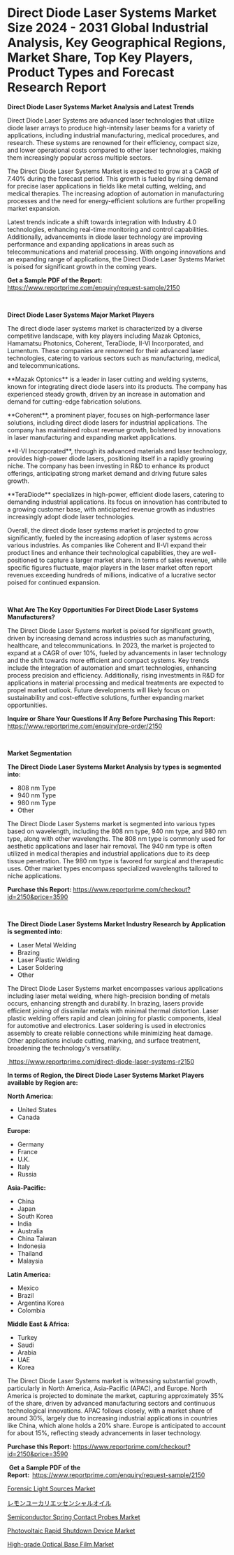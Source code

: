 <p><h1>Direct Diode Laser Systems Market Size 2024 - 2031 Global Industrial Analysis, Key Geographical Regions, Market Share, Top Key Players, Product Types and Forecast Research Report</h1></p><p><strong>Direct Diode Laser Systems Market Analysis and Latest Trends</strong></p>
<p><p>Direct Diode Laser Systems are advanced laser technologies that utilize diode laser arrays to produce high-intensity laser beams for a variety of applications, including industrial manufacturing, medical procedures, and research. These systems are renowned for their efficiency, compact size, and lower operational costs compared to other laser technologies, making them increasingly popular across multiple sectors.</p><p>The Direct Diode Laser Systems Market is expected to grow at a CAGR of 7.40% during the forecast period. This growth is fueled by rising demand for precise laser applications in fields like metal cutting, welding, and medical therapies. The increasing adoption of automation in manufacturing processes and the need for energy-efficient solutions are further propelling market expansion. </p><p>Latest trends indicate a shift towards integration with Industry 4.0 technologies, enhancing real-time monitoring and control capabilities. Additionally, advancements in diode laser technology are improving performance and expanding applications in areas such as telecommunications and material processing. With ongoing innovations and an expanding range of applications, the Direct Diode Laser Systems Market is poised for significant growth in the coming years.</p></p>
<p><strong>Get a Sample PDF of the Report:&nbsp;</strong> <a href="https://www.reportprime.com/enquiry/request-sample/2150">https://www.reportprime.com/enquiry/request-sample/2150</a></p>
<p>&nbsp;</p>
<p><strong>Direct Diode Laser Systems Major Market Players</strong></p>
<p><p>The direct diode laser systems market is characterized by a diverse competitive landscape, with key players including Mazak Optonics, Hamamatsu Photonics, Coherent, TeraDiode, II-VI Incorporated, and Lumentum. These companies are renowned for their advanced laser technologies, catering to various sectors such as manufacturing, medical, and telecommunications.</p><p>**Mazak Optonics** is a leader in laser cutting and welding systems, known for integrating direct diode lasers into its products. The company has experienced steady growth, driven by an increase in automation and demand for cutting-edge fabrication solutions.</p><p>**Coherent**, a prominent player, focuses on high-performance laser solutions, including direct diode lasers for industrial applications. The company has maintained robust revenue growth, bolstered by innovations in laser manufacturing and expanding market applications.</p><p>**II-VI Incorporated**, through its advanced materials and laser technology, provides high-power diode lasers, positioning itself in a rapidly growing niche. The company has been investing in R&D to enhance its product offerings, anticipating strong market demand and driving future sales growth.</p><p>**TeraDiode** specializes in high-power, efficient diode lasers, catering to demanding industrial applications. Its focus on innovation has contributed to a growing customer base, with anticipated revenue growth as industries increasingly adopt diode laser technologies.</p><p>Overall, the direct diode laser systems market is projected to grow significantly, fueled by the increasing adoption of laser systems across various industries. As companies like Coherent and II-VI expand their product lines and enhance their technological capabilities, they are well-positioned to capture a larger market share. In terms of sales revenue, while specific figures fluctuate, major players in the laser market often report revenues exceeding hundreds of millions, indicative of a lucrative sector poised for continued expansion.</p></p>
<p>&nbsp;</p>
<p><strong>What Are The Key Opportunities For Direct Diode Laser Systems Manufacturers?</strong></p>
<p><p>The Direct Diode Laser Systems market is poised for significant growth, driven by increasing demand across industries such as manufacturing, healthcare, and telecommunications. In 2023, the market is projected to expand at a CAGR of over 10%, fueled by advancements in laser technology and the shift towards more efficient and compact systems. Key trends include the integration of automation and smart technologies, enhancing process precision and efficiency. Additionally, rising investments in R&D for applications in material processing and medical treatments are expected to propel market outlook. Future developments will likely focus on sustainability and cost-effective solutions, further expanding market opportunities.</p></p>
<p><strong>Inquire or Share Your Questions If Any Before Purchasing This Report:</strong> <a href="https://www.reportprime.com/enquiry/pre-order/2150">https://www.reportprime.com/enquiry/pre-order/2150</a></p>
<p>&nbsp;</p>
<p><strong>Market Segmentation</strong></p>
<p><strong>The Direct Diode Laser Systems Market Analysis by types is segmented into:</strong></p>
<p><ul><li>808 nm Type</li><li>940 nm Type</li><li>980 nm Type</li><li>Other</li></ul></p>
<p><p>The Direct Diode Laser Systems market is segmented into various types based on wavelength, including the 808 nm type, 940 nm type, and 980 nm type, along with other wavelengths. The 808 nm type is commonly used for aesthetic applications and laser hair removal. The 940 nm type is often utilized in medical therapies and industrial applications due to its deep tissue penetration. The 980 nm type is favored for surgical and therapeutic uses. Other market types encompass specialized wavelengths tailored to niche applications.</p></p>
<p><strong>Purchase this Report:&nbsp;</strong><a href="https://www.reportprime.com/checkout?id=2150&price=3590">https://www.reportprime.com/checkout?id=2150&price=3590</a></p>
<p>&nbsp;</p>
<p><strong>The Direct Diode Laser Systems Market Industry Research by Application is segmented into:</strong></p>
<p><ul><li>Laser Metal Welding</li><li>Brazing</li><li>Laser Plastic Welding</li><li>Laser Soldering</li><li>Other</li></ul></p>
<p><p>The Direct Diode Laser Systems market encompasses various applications including laser metal welding, where high-precision bonding of metals occurs, enhancing strength and durability. In brazing, lasers provide efficient joining of dissimilar metals with minimal thermal distortion. Laser plastic welding offers rapid and clean joining for plastic components, ideal for automotive and electronics. Laser soldering is used in electronics assembly to create reliable connections while minimizing heat damage. Other applications include cutting, marking, and surface treatment, broadening the technology's versatility.</p></p>
<p><a href="https://www.reportprime.com/direct-diode-laser-systems-r2150">&nbsp;https://www.reportprime.com/direct-diode-laser-systems-r2150</a></p>
<p><strong>In terms of Region, the Direct Diode Laser Systems Market Players available by Region are:</strong></p>
<p>
    <p> <strong> North America: </strong>
        <ul>
            <li>United States</li>
            <li>Canada</li>
        </ul>
        </p> 
    <p> <strong> Europe: </strong>
        <ul>
            <li>Germany</li>
            <li>France</li>
            <li>U.K.</li>
            <li>Italy</li>
            <li>Russia</li>
        </ul>
        </p> 
    <p> <strong> Asia-Pacific: </strong>
        <ul>
            <li>China</li>
            <li>Japan</li>
            <li>South Korea</li>
            <li>India</li>
            <li>Australia</li>
            <li>China Taiwan</li>
            <li>Indonesia</li>
            <li>Thailand</li>
            <li>Malaysia</li>
        </ul>
        </p> 
    <p> <strong> Latin America: </strong>
        <ul>
            <li>Mexico</li>
            <li>Brazil</li>
            <li>Argentina Korea</li>
            <li>Colombia</li>
        </ul>
        </p> 
    <p> <strong> Middle East & Africa: </strong>
        <ul>
            <li>Turkey</li>
            <li>Saudi</li>
            <li>Arabia</li>
            <li>UAE</li>
            <li>Korea</li>
        </ul>
    </p>
    </p>
<p><p>The Direct Diode Laser Systems market is witnessing substantial growth, particularly in North America, Asia-Pacific (APAC), and Europe. North America is projected to dominate the market, capturing approximately 35% of the share, driven by advanced manufacturing sectors and continuous technological innovations. APAC follows closely, with a market share of around 30%, largely due to increasing industrial applications in countries like China, which alone holds a 20% share. Europe is anticipated to account for about 15%, reflecting steady advancements in laser technology.</p></p>
<p><strong>Purchase this Report: </strong><a href="https://www.reportprime.com/checkout?id=2150&price=3590">https://www.reportprime.com/checkout?id=2150&price=3590</a></p>
<p>&nbsp;<strong>Get a Sample PDF of the Report:&nbsp;&nbsp;</strong><a href="https://www.reportprime.com/enquiry/request-sample/2150">https://www.reportprime.com/enquiry/request-sample/2150</a></p>
<p><strong></strong></p>
<p><p><a href="https://github.com/WashimHussain441/Market-Research-Report-List-1/blob/main/forensic-light-sources-market.md">Forensic Light Sources Market</a></p><p><a href="https://medium.com/@novastamm2023/%E3%83%AC%E3%83%A2%E3%83%B3%E3%83%A6%E3%83%BC%E3%82%AB%E3%83%AA%E3%82%A8%E3%83%83%E3%82%BB%E3%83%B3%E3%82%B7%E3%83%A3%E3%83%AB%E3%82%AA%E3%82%A4%E3%83%AB%E6%A5%AD%E7%95%8C%E3%81%AE%E6%B4%9E%E5%AF%9F-2031%E5%B9%B4%E3%81%BE%E3%81%A7%E3%81%AE%E5%B8%82%E5%A0%B4%E9%87%91%E8%9E%8D%E7%8A%B6%E6%B3%81-%E5%B8%82%E5%A0%B4%E8%A6%8F%E6%A8%A1-%E5%8F%8E%E7%9B%8A%E5%88%86%E6%9E%90-86e0fd19f537">レモンユーカリエッセンシャルオイル</a></p><p><a href="https://medium.com/@bryaneal908/insights-into-the-semiconductor-spring-contact-probes-market-size-which-is-expanding-with-a-11-1-167c430384dc">Semiconductor Spring Contact Probes Market</a></p><p><a href="https://medium.com/@bryaneal908/strategic-roadmap-global-photovoltaic-rapid-shutdown-device-market-insights-and-opportunities-59991d3dae3b">Photovoltaic Rapid Shutdown Device Market</a></p><p><a href="https://issuu.com/reportprime-2/docs/high-grade-optical-base-film-market_d965a53c57fe84">High-grade Optical Base Film Market</a></p></p>